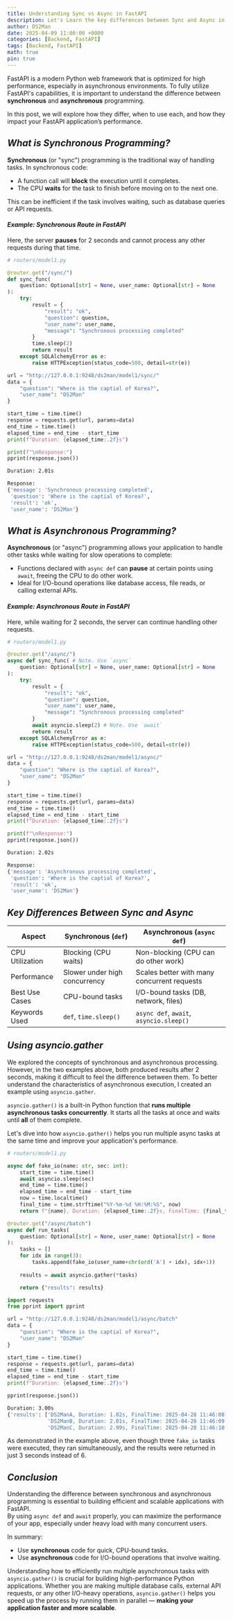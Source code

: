 ```yaml
---
title: Understanding Sync vs Async in FastAPI
description: Let's Learn the key differences between Sync and Async in FastAPI.
author: DS2Man
date: 2025-04-09 11:00:00 +0000
categories: [Backend, FastAPI]
tags: [Backend, FastAPI]
math: true
pin: true
---
```


FastAPI is a modern Python web framework that is optimized for high performance, especially in asynchronous environments. To fully utilize FastAPI's capabilities, it is important to understand the difference between **synchronous** and **asynchronous** programming.

In this post, we will explore how they differ, when to use each, and how they impact your FastAPI application’s performance.

## *What is Synchronous Programming?*

**Synchronous** (or "sync") programming is the traditional way of handling tasks. In synchronous code:
- A function call will **block** the execution until it completes.
- The CPU **waits** for the task to finish before moving on to the next one.

This can be inefficient if the task involves waiting, such as database queries or API requests.

#### *Example: Synchronous Route in FastAPI*

Here, the server **pauses** for 2 seconds and cannot process any other requests during that time.

```python
# routers/model1.py

@router.get("/sync/")
def sync_func(
    question: Optional[str] = None, user_name: Optional[str] = None
):
    try:
        result = {
            "result": "ok",
            "question": question,
            "user_name": user_name,
            "message": "Synchronous processing completed"
        }
        time.sleep(2)
        return result
    except SQLAlchemyError as e:
        raise HTTPException(status_code=500, detail=str(e))
```

```python
url = "http://127.0.0.1:9248/ds2man/model1/sync/"
data = {
    "question": "Where is the captial of Korea?",
    "user_name": "DS2Man"
}

start_time = time.time()
response = requests.get(url, params=data)
end_time = time.time()
elapsed_time = end_time - start_time
print(f"Duration: {elapsed_time:.2f}s")  

print(f"\nResponse:")
pprint(response.json())
```

```bash
Duration: 2.01s

Response:
{'message': 'Synchronous processing completed',
 'question': 'Where is the captial of Korea?',
 'result': 'ok',
 'user_name': 'DS2Man'}
```

## *What is Asynchronous Programming?*

**Asynchronous** (or "async") programming allows your application to handle other tasks while waiting for slow operations to complete:

- Functions declared with `async def` can **pause** at certain points using `await`, freeing the CPU to do other work.  
- Ideal for I/O-bound operations like database access, file reads, or calling external APIs.

#### *Example: Asynchronous Route in FastAPI*

Here, while waiting for 2 seconds, the server can continue handling other requests.

```python
# routers/model1.py

@router.get("/async/")
async def sync_func( # Note. Use `async`
    question: Optional[str] = None, user_name: Optional[str] = None
):
    try:
        result = {
            "result": "ok",
            "question": question,
            "user_name": user_name,
            "message": "Synchronous processing completed"
        }
        await asyncio.sleep(2) # Note. Use `await`
        return result
    except SQLAlchemyError as e:
        raise HTTPException(status_code=500, detail=str(e))
```

```python
url = "http://127.0.0.1:9248/ds2man/model1/async/"
data = {
    "question": "Where is the captial of Korea?",
    "user_name": "DS2Man"
}

start_time = time.time()
response = requests.get(url, params=data)
end_time = time.time()
elapsed_time = end_time - start_time
print(f"Duration: {elapsed_time:.2f}s")  

print(f"\nResponse:")
pprint(response.json())
```

```bash
Duration: 2.02s

Response:
{'message': 'Asynchronous processing completed',
 'question': 'Where is the captial of Korea?',
 'result': 'ok',
 'user_name': 'DS2Man'}
```

## *Key Differences Between Sync and Async*

|Aspect|Synchronous (`def`)|Asynchronous (`async def`)|
|---|---|---|
|CPU Utilization|Blocking (CPU waits)|Non-blocking (CPU can do other work)|
|Performance|Slower under high concurrency|Scales better with many concurrent requests|
|Best Use Cases|CPU-bound tasks|I/O-bound tasks (DB, network, files)|
|Keywords Used|`def`, `time.sleep()`|`async def`, `await`, `asyncio.sleep()`|

## *Using asyncio.gather*

We explored the concepts of synchronous and asynchronous processing. However, in the two examples above, both produced results after 2 seconds, making it difficult to feel the difference between them. To better understand the characteristics of asynchronous execution, I created an example using `asyncio.gather`.

`asyncio.gather()` is a built-in Python function that **runs multiple asynchronous tasks concurrently**. It starts all the tasks at once and waits until **all** of them complete.

Let's dive into how `asyncio.gather()` helps you run multiple async tasks at the same time and improve your application's performance.

```python
# routers/model1.py

async def fake_io(name: str, sec: int):
    start_time = time.time()
    await asyncio.sleep(sec)
    end_time = time.time()
    elapsed_time = end_time - start_time
    now = time.localtime()
    final_time = time.strftime("%Y-%m-%d %H:%M:%S", now)
    return f"{name}, Duration: {elapsed_time:.2f}s, FinalTime: {final_time}"

@router.get("/async/batch")
async def run_tasks(
    question: Optional[str] = None, user_name: Optional[str] = None
):
    tasks = []
    for idx in range(3):
        tasks.append(fake_io(user_name+chr(ord('A') + idx), idx+1))
        
    results = await asyncio.gather(*tasks)

    return {"results": results}
```

```python
import requests
from pprint import pprint

url = "http://127.0.0.1:9248/ds2man/model1/async/batch"
data = {
    "question": "Where is the captial of Korea?",
    "user_name": "DS2Man"
}

start_time = time.time()
response = requests.get(url, params=data)
end_time = time.time()
elapsed_time = end_time - start_time
print(f"Duration: {elapsed_time:.2f}s")

pprint(response.json())
```

```bash
Duration: 3.00s
{'results': ['DS2ManA, Duration: 1.02s, FinalTime: 2025-04-28 11:46:08',
             'DS2ManB, Duration: 2.01s, FinalTime: 2025-04-28 11:46:09',
             'DS2ManC, Duration: 2.99s, FinalTime: 2025-04-28 11:46:10']}
```

As demonstrated in the example above, even though three `fake_io` tasks were executed, they ran simultaneously, and the results were returned in just 3 seconds instead of 6.

## *Conclusion*

Understanding the difference between synchronous and asynchronous programming is essential to building efficient and scalable applications with FastAPI.  
By using `async def` and `await` properly, you can maximize the performance of your app, especially under heavy load with many concurrent users.

In summary:
- Use **synchronous** code for quick, CPU-bound tasks.
- Use **asynchronous** code for I/O-bound operations that involve waiting.

Understanding how to efficiently run multiple asynchronous tasks with `asyncio.gather()` is crucial for building high-performance Python applications. Whether you are making multiple database calls, external API requests, or any other I/O-heavy operations, `asyncio.gather()` helps you speed up the process by running them in parallel — **making your application faster and more scalable**.